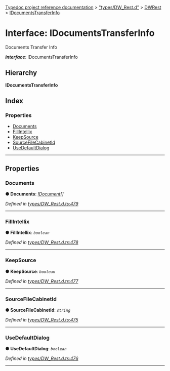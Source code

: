 [Typedoc project reference documentation](../README.md) > ["types/DW_Rest.d"](../modules/_types_dw_rest_d_.md) > [DWRest](../modules/_types_dw_rest_d_.dwrest.md) > [IDocumentsTransferInfo](../interfaces/_types_dw_rest_d_.dwrest.idocumentstransferinfo.md)

# Interface: IDocumentsTransferInfo

Documents Transfer Info

*__interface__*: IDocumentsTransferInfo

## Hierarchy

**IDocumentsTransferInfo**

## Index

### Properties

* [Documents](_types_dw_rest_d_.dwrest.idocumentstransferinfo.md#documents)
* [FillIntellix](_types_dw_rest_d_.dwrest.idocumentstransferinfo.md#fillintellix)
* [KeepSource](_types_dw_rest_d_.dwrest.idocumentstransferinfo.md#keepsource)
* [SourceFileCabinetId](_types_dw_rest_d_.dwrest.idocumentstransferinfo.md#sourcefilecabinetid)
* [UseDefaultDialog](_types_dw_rest_d_.dwrest.idocumentstransferinfo.md#usedefaultdialog)

---

## Properties

<a id="documents"></a>

###  Documents

**● Documents**: *[IDocument](_types_dw_rest_d_.dwrest.idocument.md)[]*

*Defined in [types/DW_Rest.d.ts:479](https://github.com/DocuWare/REST-Sample-TS/blob/22cf36b/src/types/DW_Rest.d.ts#L479)*

___
<a id="fillintellix"></a>

###  FillIntellix

**● FillIntellix**: *`boolean`*

*Defined in [types/DW_Rest.d.ts:478](https://github.com/DocuWare/REST-Sample-TS/blob/22cf36b/src/types/DW_Rest.d.ts#L478)*

___
<a id="keepsource"></a>

###  KeepSource

**● KeepSource**: *`boolean`*

*Defined in [types/DW_Rest.d.ts:477](https://github.com/DocuWare/REST-Sample-TS/blob/22cf36b/src/types/DW_Rest.d.ts#L477)*

___
<a id="sourcefilecabinetid"></a>

###  SourceFileCabinetId

**● SourceFileCabinetId**: *`string`*

*Defined in [types/DW_Rest.d.ts:475](https://github.com/DocuWare/REST-Sample-TS/blob/22cf36b/src/types/DW_Rest.d.ts#L475)*

___
<a id="usedefaultdialog"></a>

###  UseDefaultDialog

**● UseDefaultDialog**: *`boolean`*

*Defined in [types/DW_Rest.d.ts:476](https://github.com/DocuWare/REST-Sample-TS/blob/22cf36b/src/types/DW_Rest.d.ts#L476)*

___

